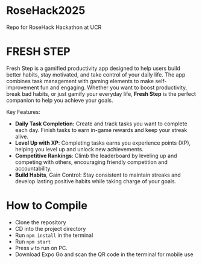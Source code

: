 # RoseHack2025
Repo for RoseHack Hackathon at UCR
#
# **FRESH STEP** #
Fresh Step is a gamified productivity app designed to help users build better habits, stay motivated, and take control of your daily life. The app combines task management with gaming elements to make self-improvement fun and engaging. Whether you want to boost productivity, break bad habits, or just gamify your everyday life, **Fresh Step** is the perfect companion to help you achieve your goals.

Key Features:
* **Daily Task Completion:** Create and track tasks you want to complete each day. Finish tasks to earn in-game rewards and keep your streak alive.
* **Level Up with XP**: Completing tasks earns you experience points (XP), helping you level up and unlock new achievements.
* **Competitive Rankings**: Climb the leaderboard by leveling up and competing with others, encouraging friendly competition and accountability.
* **Build Habits**, Gain Control: Stay consistent to maintain streaks and develop lasting positive habits while taking charge of your goals.
#
# **How to Compile** #
* Clone the repository
* CD into the project directory
* Run ``npm install`` in the terminal
* Run ``npm start``
* Press ``w`` to run on PC.
* Download Expo Go and scan the QR code in the terminal for mobile use
